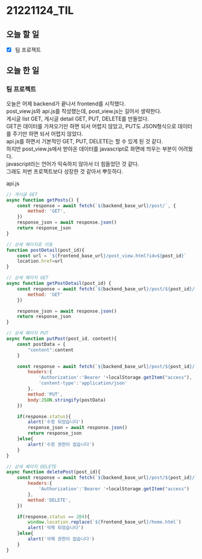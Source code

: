# 21221124_TIL

## 오늘 할 일
- [X] 팀 프로젝트

## 오늘 한 일
### 팀 프로젝트
오늘은 어제 backend가 끝나서 frontend를 시작했다.<br>
post_view.js와 api.js를 작성했는데, post_view.js는 길어서 생략한다.<br>
게시글 list GET, 게시글 detail GET, PUT, DELETE를 만들었다.<br>
GET은 데이터를 가져오기만 하면 되서 어렵지 않았고, PUT도 JSON형식으로 데이터를 주기만 하면 되서 어렵지 않았다.<br>
api.js를 하면서 기본적인 GET, PUT, DELETE는 할 수 있게 된 것 같다.<br>
하지만 post_view.js에서 받아온 데이터를 javascript로 화면에 띄우는 부분이 어려웠다.<br>
javascript라는 언어가 익숙하지 않아서 더 힘들었던 것 같다.<br>
그래도 저번 프로젝트보다 성장한 것 같아서 뿌듯하다.<br>

api.js
```javascript
// 게시글 GET
async function getPosts() {
    const response = await fetch(`${backend_base_url}/post/`, {
        method: 'GET',
    })
    response_json = await response.json()
    return response_json
}

// 상세 페이지로 이동
function postDetail(post_id){
    const url = `${frontend_base_url}/post_view.html?id=${post_id}`
    location.href=url
}

// 상세 페이지 GET
async function getPostDetail(post_id) {
    const response = await fetch(`${backend_base_url}/post/${post_id}/`, {
        method: 'GET'
    })

    response_json = await response.json()
    return response_json
}

// 상세 페이지 PUT
async function putPost(post_id, content){
    const postData = {
        "content":content
    }

    const response = await fetch(`${backend_base_url}/post/${post_id}/`, {
        headers:{
            'Authorization':'Bearer '+localStorage.getItem("access"),
            'content-type':'application/json'
        },
        method:'PUT',
        body:JSON.stringify(postData)
    })

    if(response.status){
        alert('수정 되었습니다')
        response_json = await response.json()
        return response_json
    }else{
        alert('수정 권한이 없습니다')
    }
}

// 상세 페이지 DELETE
async function deletePost(post_id){
    const response = await fetch(`${backend_base_url}/post/${post_id}/`, {
        headers:{
            'Authorization':'Bearer '+localStorage.getItem("access")
        },
        method:'DELETE',
    })

    if(response.status == 204){
        window.location.replace(`${frontend_base_url}/home.html`)
        alert('삭제 되었습니다')
    }else{
        alert('삭제 권한이 없습니다')
    }
} 
```
